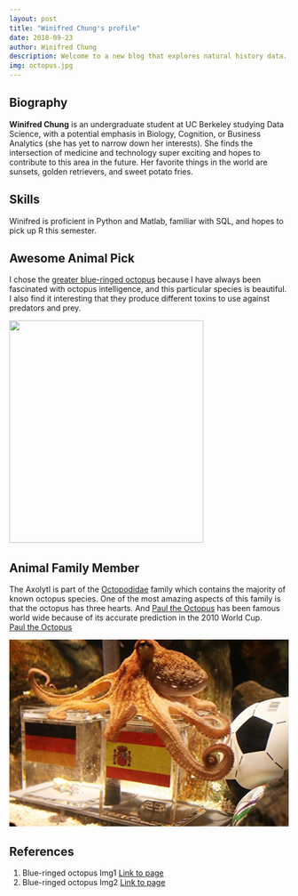 ```yaml
---
layout: post
title: "Winifred Chung's profile"
date: 2018-09-23
author: Winifred Chung
description: Welcome to a new blog that explores natural history data.
img: octopus.jpg
---
```


## Biography

**Winifred Chung** is an undergraduate student at UC Berkeley studying Data Science, with a potential emphasis in Biology, Cognition, or Business Analytics (she has yet to narrow down her interests). She finds the intersection of medicine and technology super exciting and hopes to contribute to this area in the future. Her favorite things in the world are sunsets, golden retrievers, and sweet potato fries.

## Skills

Winifred is proficient in Python and Matlab, familiar with SQL, and hopes to pick up R this semester.

## Awesome Animal Pick

I chose the [greater blue-ringed octopus](https://en.wikipedia.org/wiki/Greater_blue-ringed_octopus) because I have always been fascinated with octopus intelligence, and this particular species is beautiful. I also find it interesting that they produce different toxins to use against predators and prey.  

<img src="https://upload.wikimedia.org/wikipedia/commons/thumb/f/f2/Hapalochlaena_lunulata2.JPG/800px-Hapalochlaena_lunulata2.JPG" width="350" height="400">

## Animal Family Member

The Axolytl is part of the [Octopodidae](https://en.wikipedia.org/wiki/Octopodidae) family which contains the majority of known octopus species. One of the most amazing aspects of this family is that the octopus has three hearts. And [Paul the Octopus](https://en.wikipedia.org/wiki/Paul_the_Octopus) has been famous world wide because of its accurate prediction in the 2010 World Cup.  
[Paul the Octopus](https://en.wikipedia.org/wiki/Paul_the_Octopus#/media/File:Oktopus-Orakel_Paul_mit_Schuh.JPG)


<img src=" ../assets/img/paul.jpg" alt="">


## References

1. Blue-ringed octopus Img1 [Link to page](http://www.slate.com/blogs/wild_things/2015/06/23/blue_ringed_octopus_venom_causes_numbness_vomiting_suffocation_death.html)
2. Blue-ringed octopus Img2 [Link to page](https://en.wikipedia.org/wiki/Blue-ringed_octopus#/media/File:Hapalochlaena_lunulata2.JPG)
